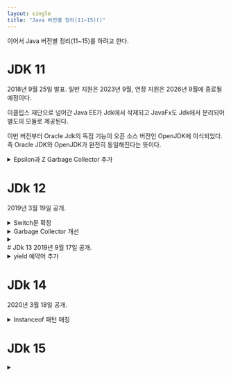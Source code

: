 ```yaml
---
layout: single
title: "Java 버전별 정리(11~15)()"
---
```

이어서 Java 버전별 정리(11~15)를 하려고 한다.

# JDK 11
2018년 9월 25일 발표. 일반 지원은 2023년 9월, 연장 지원은 2026년 9월에 종료될 예정이다.

이클립스 재단으로 넘어간 Java EE가 Jdk에서 삭제되고 JavaFx도 Jdk에서 분리되어 별도의 모듈로 제공된다.

이번 버전부터 Oracle Jdk의 독점 기능이 오픈 소스 버전인 OpenJDK에 이식되었다. 즉 Oracle JDK와 OpenJDK가 완전히 동일해진다는 뜻이다.
 <details>
<summary>Epsilon과 Z Garbage Collector 추가</summary>
<div markdown="1">

 ### Epsilon
 Epsilon은 메모리 할당은 처리하지만 사용되지 않은 영역에 대해 재활용하지 않는다. 그리고 기존에 다른 알고리즘의 GC들은 Java Heap 영역이 가득찼을경우 OS에 요청하여 추가적으로 Heap 영역을 할당받았는데 Epsilon의 경우 Java Heap 영역을 모두 소진하면 JVM이 down됩니다.
 
 Epsilon의 목적은 제한된 영역의 메모리 할당을 허용함으로써 최대한 lathency overhead를 줄이는 것이다.
 
 어플리케이션이 외부환경으로부터 고립된 채로 실행되기 때문에 실제 내 어플리케이션이 얼마나 메모리를 사용하는지에 대한 임계치나 어플리케이션 퍼포먼스 등을 봐 정확하게 측정할 수 있다.
 
 ### ZGC
 대량 메모리를 적은 대기시간(low-latency)으로 잘 처리하기 위해 디자인 된 GC이다.
 
 Heap Reference를 위해서 Load barrier를 사용한다. Load barrier는 이전 버전에서 사용하던 G1GC보다 딜레이가 낮다.
</div>
</details>

# JDk 12
2019년 3월 19일 공개. 
 <details>
<summary>Switch문 확장</summary>
<div markdown="1">

  ```
  //Before Jdk 12
  switch (day) {
    case MONDAY:
    case FRIDAY:
    case SUNDAY:
        System.out.println(6);
        break;
    case TUESDAY:
        System.out.println(7);
        break;
    case THURSDAY:
    case SATURDAY:
        System.out.println(8);
        break;
    case WEDNESDAY:
        System.out.println(9);
        break;
  }
 
  //In Jdk12
  switch (day) {
    case MONDAY, FRIDAY, SUNDAY -> System.out.println(6);
    case TUESDAY                -> System.out.println(7);
    case THURSDAY, SATURDAY     -> System.out.println(8);
    case WEDNESDAY              -> System.out.println(9);
  }  
  ```
</div>
</details>

<details>
<summary>Garbage Collector 개선</summary>
<div markdown="1">
  Shenandoah GC가 도입되었다. Jdk 11에서 추가된 ZGC(Z Garbage Collector)와 비슷하게 대량의 메모리 처리에 우수한 퍼포먼스를 내지만 좀더 많은 옵션을 제공한다
  ```
  ```
</div>
</details>

<details>
<summary></summary>
<div markdown="1">

  ```
  ```
</div>
</details>
# JDk 13
2019년 9월 17일 공개. 
<details>
<summary>yield 예약어 추가</summary>
<div markdown="1">
 
  ```
 var a = switch (day) {
    case MONDAY, FRIDAY, SUNDAY:
        yield 6;
    case TUESDAY:
        yield 7;
    case THURSDAY, SATURDAY:
        yield 8;
    case WEDNESDAY:
        yield 9;
};
  ```
</div>
</details>


# JDk 14
2020년 3월 18일 공개.
 <details>
<summary>Instanceof 패턴 매칭</summary>
<div markdown="1">


</div>
</details>



# JDk 15
 <details>
<summary></summary>
<div markdown="1">

  ```
  ```
</div>
</details>




